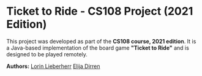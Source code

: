# Ticket to Ride - CS108 Project (2021 Edition)

This project was developed as part of the **CS108 course, 2021 edition**. It is a Java-based implementation of the board game **"Ticket to Ride"** and is designed to be played remotely.

**Authors:** 
[Lorin Lieberherr](https://github.com/Exino329)
[Elija Dirren](https://github.com/Mopplikus)
